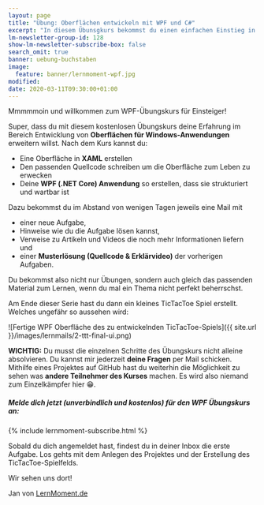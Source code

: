 ```yaml
---
layout: page
title: "Übung: Oberflächen entwickeln mit WPF und C#"
excerpt: "In diesem Übunsgkurs bekommst du einen einfachen Einstieg in WPF. Alle 3 Tage erhälst du eine Mail mit der nächsten Übung und der Lösung zur vorherigen Übung."
lm-newsletter-group-id: 128
show-lm-newsletter-subscribe-box: false
search_omit: true
banner: uebung-buchstaben
image:
  feature: banner/lernmoment-wpf.jpg
modified:
date: 2020-03-11T09:30:00+01:00
---
```


Mmmmmoin und willkommen zum WPF-Übungskurs für Einsteiger!

Super, dass du mit diesem kostenlosen Übungskurs deine Erfahrung im Bereich Entwicklung von **Oberflächen für Windows-Anwendungen** erweitern willst. Nach dem Kurs kannst du:
- Eine Oberfläche in **XAML** erstellen
- Den passenden Quellcode schreiben um die Oberfläche zum Leben zu erwecken
- Deine **WPF (.NET Core) Anwendung** so erstellen, dass sie strukturiert und wartbar ist

Dazu bekommst du im Abstand von wenigen Tagen jeweils eine Mail mit
- einer neue Aufgabe, 
- Hinweise wie du die Aufgabe lösen kannst,
- Verweise zu Artikeln und Videos die noch mehr Informationen liefern und 
- einer **Musterlösung (Quellcode & Erklärvideo)** der vorherigen Aufgaben.

Du bekommst also nicht nur Übungen, sondern auch gleich das passenden Material zum Lernen, wenn du mal ein Thema nicht perfekt beherrschst.

Am Ende dieser Serie hast du dann ein kleines TicTacToe Spiel erstellt. Welches ungefähr so aussehen wird:

![Fertige WPF Oberfläche des zu entwickelnden TicTacToe-Spiels]({{ site.url }}/images/lernmails/2-ttt-final-ui.png)

**WICHTIG:** Du musst die einzelnen Schritte des Übungskurs nicht alleine absolvieren. Du kannst mir jederzeit **deine Fragen** per Mail schicken. Mithilfe eines Projektes auf GitHub hast du weiterhin die Möglichkeit zu sehen was **andere Teilnehmer des Kurses** machen. Es wird also niemand zum Einzelkämpfer hier 😁.

<div class="subscribe-notice">
  <h5>Melde dich jetzt (unverbindlich und kostenlos) für den WPF Übungskurs an:</h5>
    {% include lernmoment-subscribe.html %}
</div>

Sobald du dich angemeldet hast, findest du in deiner Inbox die erste Aufgabe. Los gehts mit dem Anlegen des Projektes und der Erstellung des TicTacToe-Spielfelds.

Wir sehen uns dort!

Jan von [LernMoment.de](https://www.lernmoment.de/kurse/)
